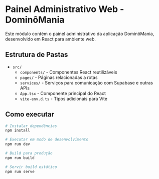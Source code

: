# Painel Administrativo Web - DominôMania

Este módulo contém o painel administrativo da aplicação DominôMania, desenvolvido em React para ambiente web.

## Estrutura de Pastas

- `src/`
  - `components/` - Componentes React reutilizáveis
  - `pages/` - Páginas relacionadas a rotas
  - `services/` - Serviços para comunicação com Supabase e outras APIs
  - `App.tsx` - Componente principal do React
  - `vite-env.d.ts` - Tipos adicionais para Vite

## Como executar

```powershell
# Instalar dependências
npm install

# Executar em modo de desenvolvimento
npm run dev

# Build para produção
npm run build

# Servir build estático
npm run serve
```
